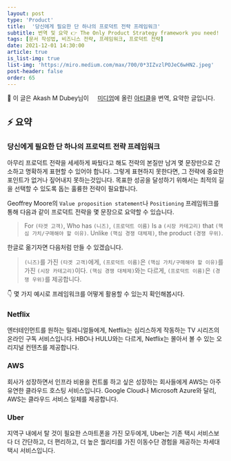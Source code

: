 ```yaml
---
layout: post
type: 'Product'
title:  '당신에게 필요한 단 하나의 프로덕트 전략 프레임워크'
subtitle: 번역 및 요약 👉 The Only Product Strategy framework you need!
tags: [문서 작성법, 비즈니스 전략, 프레임워크, 프로덕트 전략]
date: 2021-12-01 14:30:00
article: true
is_list-img: true
list-img: 'https://miro.medium.com/max/700/0*3IZvzlPOJeC6wHN2.jpeg'
post-header: false
order: 65
---
```


<p class="text-gray">
 🔗 이 글은 Akash M Dubey님이 <a href='https://akashmdubey.medium.com/' target='blank' rel='nofollow' id='outlink1' onclick='clickedOutlink(outlink1)'><img src='https://www.google.com/s2/favicons?sz=64&domain=https://akashmdubey.medium.com/' style='display:inline; height: 1em; position: relative; bottom: -2px; margin-right: 2px;'>미디엄</a>에 올린 <a href='https://akashmdubey.medium.com/the-only-product-strategy-framework-you-need-5bf64dedef3e' target='blank' rel='nofollow' id='outlink2' onclick='clickedOutlink(outlink2)'>아티클</a>을 번역, 요약한 글입니다.
</p>

## ⚡️ 요약

### 당신에게 필요한 단 하나의 프로덕트 전략 프레임워크

아무리 프로덕트 전략을 세세하게 짜뒀다고 해도 전략의 본질만 남겨 몇 문장만으로 간소하고 명확하게 표현할 수 있어야 합니다. 그렇게 표현하지 못한다면, 그 전략에 중요한 포인트가 없거나 짚어내지 못하는것입니다. 목표한 성공을 달성하기 위해서는 최적의 길을 선택할 수 있도록 돕는 훌륭한 전략이 필요합니다.

Geoffrey Moore의 `Value proposition statement`나 `Positioning` 프레임워크를 통해 다음과 같이 프로덕트 전략을 몇 문장으로 요약할 수 있습니다.

> For `(타겟 고객)`, Who has `(니즈)`, `(프로덕트 이름)` Is a `(시장 카테고리)` that `(핵심 가치/구매해야 할 이유)`. Unlike `(핵심 경쟁 대체제)`, the product `(경쟁 우위)`.

한글로 옮기자면 다음처럼 만들 수 있겠습니다.

> `(니즈)`를 가진 `(타겟 고객)`에게, `(프로덕트 이름)`은 `(핵심 가치/구매해야 할 이유)`를 가진 `(시장 카테고리)`이다. `(핵심 경쟁 대체제)`와는 다르게, `(프로덕트 이름)`은 `(경쟁 우위)`를 제공합니다.

👇 몇 가지 예시로 프레임워크를 어떻게 활용할 수 있는지 확인해봅시다.

### Netflix
엔터테인먼트를 원하는 밀레니얼들에게, Netflix는 심리스하게 작동하는 TV 시리즈의 온라인 구독 서비스입니다. HBO나 HULU와는 다르게, Netflix는 몰아서 볼 수 있는 오리지널 컨텐츠를 제공합니다.

### AWS
회사가 성장하면서 인프라 비용을 컨트롤 하고 싶은 성장하는 회사들에게 AWS는 아주 유연한 클라우드 호스팅 서비스입니다. Google Cloud나 Microsoft Azure와 달리, AWS는 클라우드 서비스 일체를 제공합니다.

### Uber
지역구 내에서 탈 것이 필요한 스마트폰을 가진 모두에게, Uber는 기존 택시 서비스보다 더 간단하고, 더 편리하고, 더 높은 퀄리티를 가진 이동수단 경험을 제공하는 차세대 택시 서비스입니다.